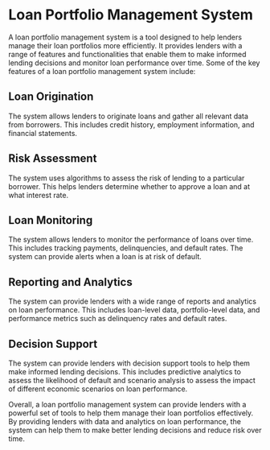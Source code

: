 # Loan Portfolio Management System

A loan portfolio management system is a tool designed to help lenders manage their loan portfolios more efficiently. It provides lenders with a range of features and functionalities that enable them to make informed lending decisions and monitor loan performance over time. Some of the key features of a loan portfolio management system include:

## Loan Origination

The system allows lenders to originate loans and gather all relevant data from borrowers. This includes credit history, employment information, and financial statements.

## Risk Assessment

The system uses algorithms to assess the risk of lending to a particular borrower. This helps lenders determine whether to approve a loan and at what interest rate.

## Loan Monitoring

The system allows lenders to monitor the performance of loans over time. This includes tracking payments, delinquencies, and default rates. The system can provide alerts when a loan is at risk of default.

## Reporting and Analytics

The system can provide lenders with a wide range of reports and analytics on loan performance. This includes loan-level data, portfolio-level data, and performance metrics such as delinquency rates and default rates.

## Decision Support

The system can provide lenders with decision support tools to help them make informed lending decisions. This includes predictive analytics to assess the likelihood of default and scenario analysis to assess the impact of different economic scenarios on loan performance.

Overall, a loan portfolio management system can provide lenders with a powerful set of tools to help them manage their loan portfolios effectively. By providing lenders with data and analytics on loan performance, the system can help them to make better lending decisions and reduce risk over time.



